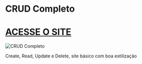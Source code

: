 # CRUD Completo



# [ACESSE O SITE](https://brunosilva03.github.io/CRUD/)
![CRUD Completo](https://github.com/BrunoSilva03/CRUD/assets/78625466/ee8e09c4-f39c-440d-82ba-41d7d466e216)


Create, Read, Update e Delete, site básico com boa estilização

 

